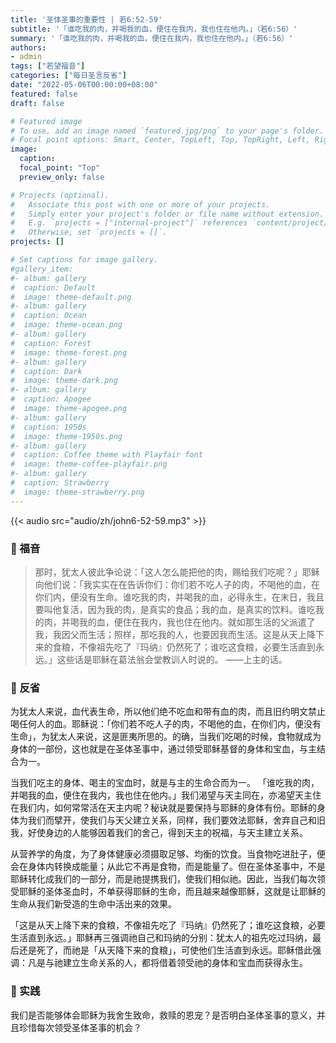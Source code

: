 ```yaml
---
title: '圣体圣事的重要性 | 若6:52-59'
subtitle: '「谁吃我的肉，并喝我的血，便住在我内，我也住在他内。」（若6:56）'
summary: '「谁吃我的肉，并喝我的血，便住在我内，我也住在他内。」（若6:56）'
authors:
- admin
tags: ["若望福音"]
categories: ["每日圣言反省"]
date: "2022-05-06T00:00:00+08:00"
featured: false
draft: false

# Featured image
# To use, add an image named `featured.jpg/png` to your page's folder.
# Focal point options: Smart, Center, TopLeft, Top, TopRight, Left, Right, BottomLeft, Bottom, BottomRight
image:
  caption:
  focal_point: "Top"
  preview_only: false

# Projects (optional).
#   Associate this post with one or more of your projects.
#   Simply enter your project's folder or file name without extension.
#   E.g. `projects = ["internal-project"]` references `content/project/deep-learning/index.md`.
#   Otherwise, set `projects = []`.
projects: []

# Set captions for image gallery.
#gallery_item:
#- album: gallery
#  caption: Default
#  image: theme-default.png
#- album: gallery
#  caption: Ocean
#  image: theme-ocean.png
#- album: gallery
#  caption: Forest
#  image: theme-forest.png
#- album: gallery
#  caption: Dark
#  image: theme-dark.png
#- album: gallery
#  caption: Apogee
#  image: theme-apogee.png
#- album: gallery
#  caption: 1950s
#  image: theme-1950s.png
#- album: gallery
#  caption: Coffee theme with Playfair font
#  image: theme-coffee-playfair.png
#- album: gallery
#  caption: Strawberry
#  image: theme-strawberry.png
---
```


{{< audio src="audio/zh/john6-52-59.mp3" >}}

### :love_letter: 福音
> 那时，犹太人彼此争论说：「这人怎么能把他的肉，赐给我们吃呢？」耶稣向他们说：「我实实在在告诉你们：你们若不吃人子的肉，不喝他的血，在你们内，便没有生命。谁吃我的肉，并喝我的血，必得永生，在末日，我且要叫他复活，因为我的肉，是真实的食品；我的血，是真实的饮料。谁吃我的肉，并喝我的血，便住在我内，我也住在他内。就如那生活的父派遣了我，我因父而生活；照样，那吃我的人，也要因我而生活。这是从天上降下来的食粮，不像祖先吃了『玛纳』仍然死了；谁吃这食粮，必要生活直到永远。」这些话是耶稣在葛法翁会堂教训人时说的。 ——上主的话。

### :speech_balloon: 反省
为犹太人来说，血代表生命，所以他们绝不吃血和带有血的肉，而且旧约明文禁止喝任何人的血。耶稣说：「你们若不吃人子的肉，不喝他的血，在你们内，便没有生命」，为犹太人来说，这是匪夷所思的。的确，当我们吃喝的时候，食物就成为身体的一部份，这也就是在圣体圣事中，通过领受耶稣基督的身体和宝血，与主结合为一。

当我们吃主的身体、喝主的宝血时，就是与主的生命合而为一。 「谁吃我的肉，并喝我的血，便住在我内，我也住在他内。」我们渴望与天主同在，亦渴望天主住在我们内，如何常常活在天主内呢？秘诀就是要保持与耶稣的身体有份。耶稣的身体为我们而擘开，使我们与天父建立关系，同样，我们要效法耶稣，舍弃自己和旧我，好使身边的人能够因着我们的舍己，得到天主的祝福，与天主建立关系。

从营养学的角度，为了身体健康必须摄取足够、均衡的饮食。当食物吃进肚子，便会在身体内转换成能量；从此它不再是食物，而是能量了。但在圣体圣事中，不是耶稣转化成我们的一部分，而是祂提携我们，使我们相似祂。因此，当我们每次领受耶稣的圣体圣血时，不单获得耶稣的生命，而且越来越像耶稣，这就是让耶稣的生命从我们新受造的生命中活出来的效果。

「这是从天上降下来的食粮，不像祖先吃了『玛纳』仍然死了；谁吃这食粮，必要生活直到永远。」耶稣再三强调祂自己和玛纳的分别：犹太人的祖先吃过玛纳，最后还是死了，而祂是「从天降下来的食粮」，可使他们生活直到永远。耶稣借此强调：凡是与祂建立生命关系的人，都将借着领受祂的身体和宝血而获得永生。

### :runner: 实践
我们是否能够体会耶稣为我舍生致命，救赎的恩宠？是否明白圣体圣事的意义，并且珍惜每次领受圣体圣事的机会？

